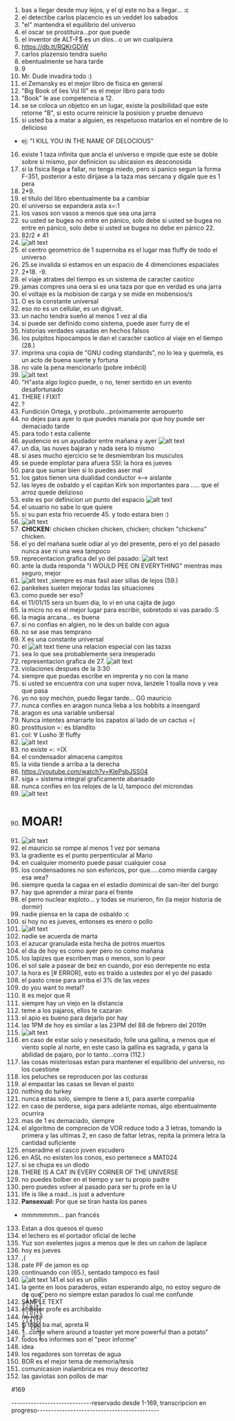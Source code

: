 1. bas a llegar desde muy lejos, y el ql este no ba a llegar... :c
2. el detectibe carlos placencio es un veddet los sabados
3. "el" mantendra el equilibrio del universo
4. el oscar se prostituira...por que puede
5. el inventor de ALT-F$ es un dios...o un wn cualquiera
6. https://db.tt/RQKrGDiW
7. carlos plazensio tendra sueño
8. ebentualmente se hara tarde
9. 9
10. Mr. Dude invadira todo :)
11. el Zemansky es el mejor libro de fisica en general
12. "Big Book of lies Vol III" es el mejor libro para todo
13. "Book" le ase competencia a 12.
14. se se coloca un objetco en un lugar, existe la posibilidad que este retorne "B", si esto ocurre reinicie la posision y pruebe denuevo
15. si usted ba a matar a alguien, es respetuoso matarlos en el nombre de lo delicioso 
  - ej: "I KILL YOU IN THE NAME OF DELOCIOUS"
16. existe 1 taza infinita que ancla el universo e impide que este se doble sobre si mismo, por definicion su ubicasion es desconosida
17. si la fisica llega a fallar, no tenga miedo, pero si panico segun la forma F-351, posterior a esto dirijase a la taza mas sercana y digale que es 1 pera
18. 2*9.
19. el titulo del libro ebentualmente ba a cambiar
20. el universo se expandera asta x=:1
21. los vasos son vasos a menos que sea una jarra
22. su usted se bugea no entre en pánico, solo debe si usted se bugea no entre en pánico, solo debe si usted se bugea no debe en pánico 22.
23. 82/2 ≠ 41
24. ![alt text](https://github.com/mario-marin/The-Fate-Book/blob/master/Images/24.jpg "24")
25. el centro geometrico de 1 supernoba es el lugar mas fluffy de todo el universo
26. 25.se invalida si estamos en un espacio de 4 dimenciones espaciales
27. 2*18. -9.
28. el viaje atrabes del tiempo es un sistema de caracter caotico
29. jamas compres una oera si es una taza por que en verdad es una jarra
30. el voltaje es la mobision de carga y se mide en mobensios/s
31. O es la constante universal
32. eso no es un cellular, es un digivait.
33. un nacho tendra sueño al menos 1 vez al dia
34. si puede ser definido como sistema, puede aser furry de el
35. historias verdades vasadas en hechos falsos
36. los pulpitos hipocampos le dan el caracter caotico al viaje en el tiempo (28.)
37. imprima una copia de "GNU coding standards", no lo lea y quemela, es un acto de buena suerte y fortuna
38. no vale la pena mencionarlo (pobre imbécil)
39. ![alt text](https://github.com/mario-marin/The-Fate-Book/blob/master/Images/39.jpg "39")
40. "H"asta algo logico puede, o no, tener sentido en un evento desafortunado
41. THERE I FIXIT
42. ?
43. Fundición Ortega, y protíbulo...próximamente aeropuerto
44. no dejes para ayer lo que puedes manala por que hoy puede ser demaciado tarde
45. para todo t esta caliente
46. ayudencio es un ayudador entre mañana y ayer ![alt text](https://github.com/mario-marin/The-Fate-Book/blob/master/Images/46.jpg "46")
47. un dia, las nuves bajaran y nada sera lo mismo
48. si ases mucho ejercicio se te desmiembran los musculos
49. se puede emplotar para afuera SSI: la hora es jueves
50. para que sumar bien si lo puedes aser mal
51. los gatos tienen una dualidad conductor ⟷ aislante
52. las leyes de osbaldo y el capitan Kirk son importantes para ..... que el arroz quede delizioso
53. este es por definicion un punto del espacio 
![alt text](https://github.com/mario-marin/The-Fate-Book/blob/master/Images/53.jpg "53")
54. el usuario no sabe lo que quiere
55. si su pan esta frio recuerde 45. y todo estara bien :)
56. ![alt text](https://github.com/mario-marin/The-Fate-Book/blob/master/Images/56.jpg "56")
57. **CHICKEN:** chicken chicken chicken, chicken; chicken "chickens" chicken.
58. el yo del mañana suele odiar al yo del presente, pero el yo del pasado nunca ase ni una wea tampoco
59. reprecentacion grafica del yo del pasado: 
![alt text](https://github.com/mario-marin/The-Fate-Book/blob/master/Images/59.jpg "59")
60. ante la duda responda "I WOULD PEE ON EVERYTHING" mientras mas seguro, mejor
61. ![alt text](https://github.com/mario-marin/The-Fate-Book/blob/master/Images/61.jpg "61") ,siempre es mas fasil aser sillas de lejos (59.)
62. pankekes suelen mejorar todas las situaciones
63. como puede ser eso?
64. el 11/01/15 sera un buen dia, lo vi en una cajita de jugo
65. la micro no es el mejor lugar para escribir, sobretodo si vas parado :S
66. la magia arcana... es buena
67. si no confias en algien, no le des un balde con agua
68. no se ase mas temprano
69. X es una constante universal
70. el ![alt text](https://github.com/mario-marin/The-Fate-Book/blob/master/Images/70.jpg "70") tiene una relacion especial con las tazas
71. sea lo que sea probablemente sera inesperado
72. representacion grafica de 27.
![alt text](https://github.com/mario-marin/The-Fate-Book/blob/master/Images/72.jpg "72")
73. violaciones despues de la 3:30
74. siempre que puedas escribe en imprenta y no con la mano
75. si usted se encuentra con una super nova, lanzele 1 toalla nova y vea que pasa
76. yo no soy mechón, puedo llegar tarde... GG mauricio
77. nunca confies en aragon nunca lleba a los hobbits a insengard
78. aragon es una variable unibersal
79. Nunca intentes amarrarte los zapatos al lado de un cactus =(
80. prostitusion =: es blandito
81. col: ∀ Lusho ∃! fluffy
82. ![alt text](https://github.com/mario-marin/The-Fate-Book/blob/master/Images/82.jpg "82")
83. no existe =: =(X
84. el condensador almacena campitos
85. la vida tiende a arriba a la derecha
86. https://youtube.com/watch?v=KIePsbJSS04
87. siga = sistema integral graficamente abansado
88. nunca confies en los relojes de la U, tampoco del microndas
89. ![alt text](https://github.com/mario-marin/The-Fate-Book/blob/master/Images/89.jpg "89")
90. # MOAR!
91. ![alt text](https://github.com/mario-marin/The-Fate-Book/blob/master/Images/91.jpg "91")
92. el mauricio se rompe al menos 1 vez por semana
93. la gradiente es el punto perpenticular al Mario
94. en cualquier momento puede pasar cualquier cosa
95. los condensadores no son esfericos, por que.....como mierda cargay esa wea?
96. siempre queda la cagaa en el estadio dominical de san-íter del burgo
97. hay que aprender a mirar para el frente
98. el perro nuclear exploto... y todas se murieron, fin (la mejor historia de dormir)
99. nadie piensa en la capa de osbaldo :c
100. si hoy no es jueves, entonses es enero o pollo
101. ![alt text](https://github.com/mario-marin/The-Fate-Book/blob/master/Images/101.jpg "101")
102. nadie se acuerda de marta
103. el azucar granulada esta hecha de potros muertos
104. el dia de hoy es como ayer pero no como mañana
105. los lapizes que escriben mas o menos, son lo peor
106. el sol sale a pasear de bez en cuando, por eso derrepente no esta
107. la hora es [# ERROR], esto es traido a ustedes por el yo del pasado
108. el pasto crese para arriba el 3% de las vezes
109. do you want to metal?
110. ℝ es mejor que R
111. siempre hay un viejo en la distancia
112. teme a los pajaros, ellos te cazaran
113. el apio es bueno para dejarlo por hay
114. las 1PM de hoy es similar a las 23PM del 88 de febrero del 2019π
115. ![alt text](https://github.com/mario-marin/The-Fate-Book/blob/master/Images/115.jpg "115")
116. en caso de estar solo y nesesitado, folle una gallina, a menos que el viento sople al norte, en este caso la gallina es sagrada, y gana la abilidad de pajaro, por lo tanto...corra (112.)
117. las cosas misteriosas estan para mantener el equilibrio del universo, no los cuestione
118. los peluches se reproducen por las costuras
119. al empastar las casas se llevan el pasto
120. nothing do turkey
121. nunca estas solo, siempre te tiene a ti, para aserte compañia
122. en caso de perderse, siga para adelante nomas, algo ebentualmente ocurrira
123. mas de 1 es demaciado, siempre
124. el algoritmo de comprecion de VOR reduce todo a 3 letras, tomando la primera y las ultimas 2, en caso de faltar letras, repita la primera letra la cantidad suficiente
125. enseradme el casco joven escudero
126. en ASL no existen los conos, eso pertenece a MAT024
127. si se chupa es un diodo
128. THERE IS A CAT IN EVERY CORNER OF THE UNIVERSE
129. no puedes bolber en el tiempo y ser tu propio padre
130. pero puedes volver al pasado para ser tu profe en la U
131. life is like a road...is just a adventure
132. **Pansexual:** Por que se tiran hasta los panes
  - mmmmmmm... pan francés
133. Estan a dos quesos el queso
134. el lechero es el portador oficial de leche
135. Yuz son exelentes jugos a menos que le des un cañon de laplace
136. hoy es jueves
137. ,{
138. pate PF  de jamon es op
139. continuando con (65.), sentado tampoco es fasil
140. ![alt text](https://github.com/mario-marin/The-Fate-Book/blob/master/Images/140.jpg "140")
141.el sol es un pillin
142. la gente en loos paraderos, estan esperando algo, no estoy seguro de de que, pero no siempre estan parados lo cual me confunde
143. SAMPLE TEXT
144. el mejor profe es archibaldo
145. ņ̶̨̪̻͔̺̻̙̭̼̗̝͖̯̂̇̄̈́̍̀͂̋̉̕͝o̵̩͈͍̍́͒͗̆͂́̾͌̏̇̌͂͐͑ ̶̫͕͛͒̀͂̆͌̂̀̔͜͝r̷̡̡̟̥̜̰͎̀́͒̋̆̊̍͜e̷̛͓̩͕̭̫̝̻͒͒̀̏̉̃̇́̇̂̈̅ẗ̸̙̰̹̦͖̫̤̬̯̺́̀̔̉̎͊ä̵̢̧̢̢̛͕̯͕̱̟̖͍͚̖̟̫̲́̾͂̄̐̉̀̾̒̊̌̀̐̚͝
146. si todo ba mal, apreta R
147. "...come where around a toaster yet more powerful than a potato"
148. todos los informes son el "peor informe"
149. idea
150. los regadores son torretas de agua
151. BOR es el mejor tema de memoria/tesis
152. comunicasion inalambrica es muy descortez
153. las gaviotas son pollos de mar


#169

-----------------------------reservado desde 1-169, transcripcion en progreso--------------------------------------------
 
